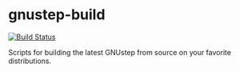 # gnustep-build

[![Build Status](https://travis-ci.com/plaurent/gnustep-build.svg?branch=master)](https://travis-ci.com/plaurent/gnustep-build)

Scripts for building the latest GNUstep from source on your favorite distributions.
